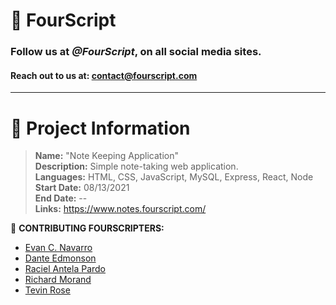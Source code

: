 # :yellow_heart: FourScript
### Follow us at ***@FourScript***, on all social media sites.
#### Reach out to us at: contact@fourscript.com

<hr>

# :speech_balloon: Project Information
> **Name:** "Note Keeping Application"  
> **Description:** Simple note-taking web application.  
> **Languages:** HTML, CSS, JavaScript, MySQL, Express, React, Node
> **Start Date:** 08/13/2021  
> **End Date:** --  
> **Links:** https://www.notes.fourscript.com/  

:busts_in_silhouette: **CONTRIBUTING FOURSCRIPTERS:**
- [Evan C. Navarro](https://www.linkedin.com/in/evancnavarro/)
- [Dante Edmonson](https://www.linkedin.com/in/dante-edmonson-38823518a/)
- [Raciel Antela Pardo](https://www.linkedin.com/in/racielap/)
- [Richard Morand](https://www.linkedin.com/in/richard-m-7a5235208/)
- [Tevin Rose](https://www.linkedin.com/in/tevinrose/)
